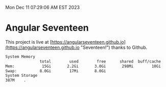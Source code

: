 Mon Dec 11 07:29:06 AM EST 2023

# Angular Seventeen


This project is live at [https://angularseventeen.github.io](https://angularseventeen.github.io "Seventeen!") thanks to Github.

```bash
System Memory
               total        used        free      shared  buff/cache   available
Mem:            15Gi       2.2Gi       3.0Gi       298Mi        10Gi        13Gi
Swap:          8.0Gi        17Mi       8.0Gi
System Storage
387M	.
